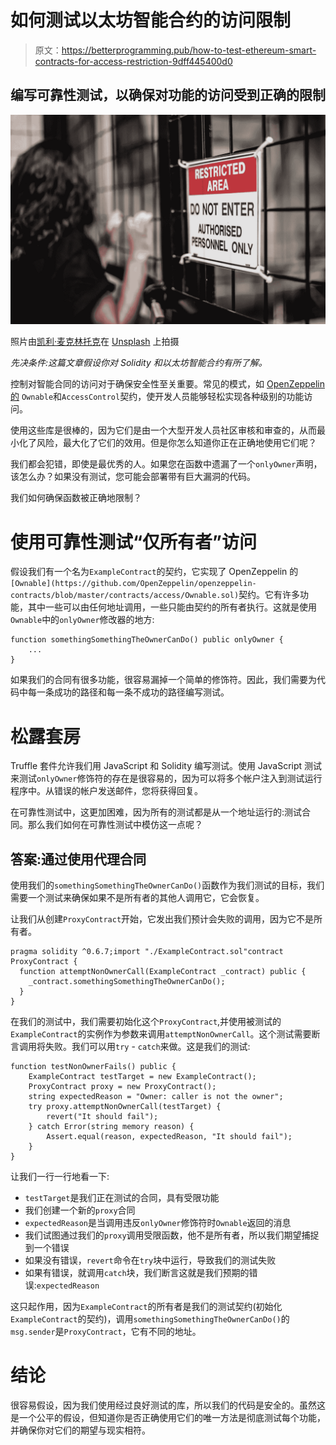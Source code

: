 # 如何测试以太坊智能合约的访问限制

> 原文：<https://betterprogramming.pub/how-to-test-ethereum-smart-contracts-for-access-restriction-9dff445400d0>

## 编写可靠性测试，以确保对功能的访问受到正确的限制

![](img/3547358e7fbdadfbeb19821798467f01.png)

照片由[凯利·麦克林托克](https://unsplash.com/@kelli_mcclintock?utm_source=unsplash&utm_medium=referral&utm_content=creditCopyText)在 [Unsplash](https://unsplash.com/s/photos/restricted?utm_source=unsplash&utm_medium=referral&utm_content=creditCopyText) 上拍摄

*先决条件:这篇文章假设你对 Solidity 和以太坊智能合约有所了解。*

控制对智能合同的访问对于确保安全性至关重要。常见的模式，如 [OpenZeppelin 的](https://openzeppelin.com/) `Ownable`和`AccessControl`契约，使开发人员能够轻松实现各种级别的功能访问。

使用这些库是很棒的，因为它们是由一个大型开发人员社区审核和审查的，从而最小化了风险，最大化了它们的效用。但是你怎么知道你正在正确地使用它们呢？

我们都会犯错，即使是最优秀的人。如果您在函数中遗漏了一个`onlyOwner`声明，该怎么办？如果没有测试，您可能会部署带有巨大漏洞的代码。

我们如何确保函数被正确地限制？

# 使用可靠性测试“仅所有者”访问

假设我们有一个名为`ExampleContract`的契约，它实现了 OpenZeppelin 的`[Ownable](https://github.com/OpenZeppelin/openzeppelin-contracts/blob/master/contracts/access/Ownable.sol)`契约。它有许多功能，其中一些可以由任何地址调用，一些只能由契约的所有者执行。这就是使用`Ownable`中的`onlyOwner`修改器的地方:

```
function somethingSomethingTheOwnerCanDo() public onlyOwner {
    ...
}
```

如果我们的合同有很多功能，很容易漏掉一个简单的修饰符。因此，我们需要为代码中每一条成功的路径和每一条不成功的路径编写测试。

# 松露套房

Truffle 套件允许我们用 JavaScript 和 Solidity 编写测试。使用 JavaScript 测试来测试`onlyOwner`修饰符的存在是很容易的，因为可以将多个帐户注入到测试运行程序中。从错误的帐户发送邮件，您将获得回复。

在可靠性测试中，这更加困难，因为所有的测试都是从一个地址运行的:测试合同。那么我们如何在可靠性测试中模仿这一点呢？

## **答案:通过使用代理合同**

使用我们的`somethingSomethingTheOwnerCanDo()`函数作为我们测试的目标，我们需要一个测试来确保如果不是所有者的其他人调用它，它会恢复。

让我们从创建`ProxyContract`开始，它发出我们预计会失败的调用，因为它不是所有者。

```
pragma solidity ^0.6.7;import "./ExampleContract.sol"contract ProxyContract {
  function attemptNonOwnerCall(ExampleContract _contract) public {
    _contract.somethingSomethingTheOwnerCanDo();
  }
}
```

在我们的测试中，我们需要初始化这个`ProxyContract`,并使用被测试的`ExampleContract`的实例作为参数来调用`attemptNonOwnerCall`。这个测试需要断言调用将失败。我们可以用`try` - `catch`来做。这是我们的测试:

```
function testNonOwnerFails() public {
    ExampleContract testTarget = new ExampleContract();
    ProxyContract proxy = new ProxyContract();
    string expectedReason = "Owner: caller is not the owner";
    try proxy.attemptNonOwnerCall(testTarget) {
        revert("It should fail");
    } catch Error(string memory reason) {
        Assert.equal(reason, expectedReason, "It should fail");
    }
}
```

让我们一行一行地看一下:

*   `testTarget`是我们正在测试的合同，具有受限功能
*   我们创建一个新的`proxy`合同
*   `expectedReason`是当调用违反`onlyOwner`修饰符时`Ownable`返回的消息
*   我们试图通过我们的`proxy`调用受限函数，他不是所有者，所以我们期望捕捉到一个错误
*   如果没有错误，`revert`命令在`try`块中运行，导致我们的测试失败
*   如果有错误，就调用`catch`块，我们断言这就是我们预期的错误:`expectedReason`

这只起作用，因为`ExampleContract`的所有者是我们的测试契约(初始化`ExampleContract`的契约)，调用`somethingSomethingTheOwnerCanDo()`的`msg.sender`是`ProxyContract`，它有不同的地址。

# 结论

很容易假设，因为我们使用经过良好测试的库，所以我们的代码是安全的。虽然这是一个公平的假设，但知道你是否正确使用它们的唯一方法是彻底测试每个功能，并确保你对它们的期望与现实相符。